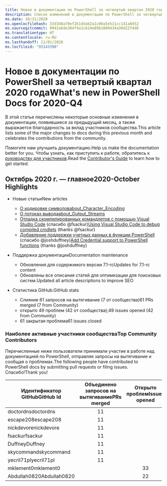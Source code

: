 ```yaml
---
title: Новое в документации по PowerShell за четвертый квартал 2020 года
description: Список изменений в документации по PowerShell за четвертый квартал 2020 года.
ms.date: 10/31/2020
ms.openlocfilehash: 33d3d8a70ef261ddab2a1c00a5e511cc141a0452
ms.sourcegitcommit: 0942a6de384f4a1c624e89b1889434a30d22f4d6
ms.translationtype: HT
ms.contentlocale: ru-RU
ms.lasthandoff: 11/01/2020
ms.locfileid: "93143390"
---
```

# <a name="whats-new-in-powershell-docs-for-2020-q4"></a><span data-ttu-id="855cc-103">Новое в документации по PowerShell за четвертый квартал 2020 года</span><span class="sxs-lookup"><span data-stu-id="855cc-103">What's new in PowerShell Docs for 2020-Q4</span></span>

<span data-ttu-id="855cc-104">В этой статье перечислены некоторые основные изменения в документации, появившиеся за предыдущий месяц, а также выражается благодарность за вклад участников сообщества.</span><span class="sxs-lookup"><span data-stu-id="855cc-104">This article lists some of the major changes to docs during this previous month and celebrates the contributions from the community.</span></span>

<span data-ttu-id="855cc-105">Помогите нам улучшить документацию.</span><span class="sxs-lookup"><span data-stu-id="855cc-105">Help us make the documentation better for you.</span></span> <span data-ttu-id="855cc-106">Чтобы узнать, как приступить к работе, обратитесь к [руководству для участников][contrib].</span><span class="sxs-lookup"><span data-stu-id="855cc-106">Read the [Contributor's Guide][contrib] to learn how to get started.</span></span>

<!-- Link references -->
[contrib]: contributing/overview.md
<!--------------------->

## <a name="2020-october-highlights"></a><span data-ttu-id="855cc-107">Октябрь 2020 г. — главное</span><span class="sxs-lookup"><span data-stu-id="855cc-107">2020-October Highlights</span></span>

- <span data-ttu-id="855cc-108">Новые статьи</span><span class="sxs-lookup"><span data-stu-id="855cc-108">New articles</span></span>
  - [<span data-ttu-id="855cc-109">О кодировке символов</span><span class="sxs-lookup"><span data-stu-id="855cc-109">about_Character_Encoding</span></span>](/powershell/module/microsoft.powershell.core/about/about_character_encoding)
  - [<span data-ttu-id="855cc-110">О потоках вывода</span><span class="sxs-lookup"><span data-stu-id="855cc-110">about_Output_Streams</span></span>](/powershell/module/microsoft.powershell.core/about/about_output_streams)
  - <span data-ttu-id="855cc-111">[Отладка скомпилированных командлетов с помощью Visual Studio Code](/powershell/scripting/dev-cross-plat/vscode/using-vscode-for-debugging-compiled-cmdlets) (спасибо @fsackur)</span><span class="sxs-lookup"><span data-stu-id="855cc-111">[Using Visual Studio Code to debug compiled cmdlets](/powershell/scripting/dev-cross-plat/vscode/using-vscode-for-debugging-compiled-cmdlets) (thanks @fsackur)</span></span>
  - <span data-ttu-id="855cc-112">[Добавление поддержки учетных данных в функции PowerShell](/powershell/scripting/learn/deep-dives/add-credentials-to-powershell-functions) (спасибо @joshduffney)</span><span class="sxs-lookup"><span data-stu-id="855cc-112">[Add Credential support to PowerShell functions](/powershell/scripting/learn/deep-dives/add-credentials-to-powershell-functions) (thanks @joshduffney)</span></span>

- <span data-ttu-id="855cc-113">Поддержка документации</span><span class="sxs-lookup"><span data-stu-id="855cc-113">Documentation maintenance</span></span>
  - <span data-ttu-id="855cc-114">Обновления для содержимого версии 7.1-rc</span><span class="sxs-lookup"><span data-stu-id="855cc-114">Updates for 7.1-rc content</span></span>
  - <span data-ttu-id="855cc-115">Обновлены все описания статей для оптимизации для поисковых систем.</span><span class="sxs-lookup"><span data-stu-id="855cc-115">Updated all article descriptions to improve SEO</span></span>

- <span data-ttu-id="855cc-116">Статистика GitHub:</span><span class="sxs-lookup"><span data-stu-id="855cc-116">GitHub stats</span></span>
  - <span data-ttu-id="855cc-117">Слияние 61 запросов на вытягивание (7 от сообщества)</span><span class="sxs-lookup"><span data-stu-id="855cc-117">61 PRs merged (7 from Community)</span></span>
  - <span data-ttu-id="855cc-118">открыто 49 проблем (42 от сообщества);</span><span class="sxs-lookup"><span data-stu-id="855cc-118">49 issues opened (42 from Community)</span></span>
  - <span data-ttu-id="855cc-119">61 закрытая проблема</span><span class="sxs-lookup"><span data-stu-id="855cc-119">61 issues closed</span></span>

### <a name="top-community-contributors"></a><span data-ttu-id="855cc-120">Наиболее активные участники сообщества</span><span class="sxs-lookup"><span data-stu-id="855cc-120">Top Community Contributors</span></span>

<span data-ttu-id="855cc-121">Перечисленные ниже пользователи принимали участие в работе над документацией по PowerShell, отправляя запросы на вытягивание и сообщая о проблемах.</span><span class="sxs-lookup"><span data-stu-id="855cc-121">The following people have contributed to PowerShell docs by submitting pull requests or filing issues.</span></span> <span data-ttu-id="855cc-122">Спасибо!</span><span class="sxs-lookup"><span data-stu-id="855cc-122">Thank you!</span></span>

|  <span data-ttu-id="855cc-123">Идентификатор GitHub</span><span class="sxs-lookup"><span data-stu-id="855cc-123">GitHub Id</span></span>   | <span data-ttu-id="855cc-124">Объединено запросов на вытягивание</span><span class="sxs-lookup"><span data-stu-id="855cc-124">PRs merged</span></span> | <span data-ttu-id="855cc-125">Открыто проблем</span><span class="sxs-lookup"><span data-stu-id="855cc-125">Issues opened</span></span> |
| ------------ | :--------: | :-----------: |
| <span data-ttu-id="855cc-126">doctordns</span><span class="sxs-lookup"><span data-stu-id="855cc-126">doctordns</span></span>    |     <span data-ttu-id="855cc-127">1</span><span class="sxs-lookup"><span data-stu-id="855cc-127">1</span></span>      |               |
| <span data-ttu-id="855cc-128">escape208</span><span class="sxs-lookup"><span data-stu-id="855cc-128">escape208</span></span>    |     <span data-ttu-id="855cc-129">1</span><span class="sxs-lookup"><span data-stu-id="855cc-129">1</span></span>      |               |
| <span data-ttu-id="855cc-130">nickdevore</span><span class="sxs-lookup"><span data-stu-id="855cc-130">nickdevore</span></span>   |     <span data-ttu-id="855cc-131">1</span><span class="sxs-lookup"><span data-stu-id="855cc-131">1</span></span>      |               |
| <span data-ttu-id="855cc-132">fsackur</span><span class="sxs-lookup"><span data-stu-id="855cc-132">fsackur</span></span>      |     <span data-ttu-id="855cc-133">1</span><span class="sxs-lookup"><span data-stu-id="855cc-133">1</span></span>      |               |
| <span data-ttu-id="855cc-134">Duffney</span><span class="sxs-lookup"><span data-stu-id="855cc-134">Duffney</span></span>      |     <span data-ttu-id="855cc-135">1</span><span class="sxs-lookup"><span data-stu-id="855cc-135">1</span></span>      |               |
| <span data-ttu-id="855cc-136">skycommand</span><span class="sxs-lookup"><span data-stu-id="855cc-136">skycommand</span></span>   |     <span data-ttu-id="855cc-137">1</span><span class="sxs-lookup"><span data-stu-id="855cc-137">1</span></span>      |               |
| <span data-ttu-id="855cc-138">yecril71pl</span><span class="sxs-lookup"><span data-stu-id="855cc-138">yecril71pl</span></span>   |     <span data-ttu-id="855cc-139">1</span><span class="sxs-lookup"><span data-stu-id="855cc-139">1</span></span>      |               |
| <span data-ttu-id="855cc-140">mklement0</span><span class="sxs-lookup"><span data-stu-id="855cc-140">mklement0</span></span>    |            |       <span data-ttu-id="855cc-141">3</span><span class="sxs-lookup"><span data-stu-id="855cc-141">3</span></span>       |
| <span data-ttu-id="855cc-142">Abdullah0820</span><span class="sxs-lookup"><span data-stu-id="855cc-142">Abdullah0820</span></span> |            |       <span data-ttu-id="855cc-143">2</span><span class="sxs-lookup"><span data-stu-id="855cc-143">2</span></span>       |
